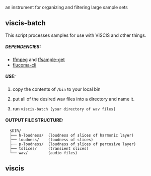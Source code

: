 an instrument for organizing and filtering large sample sets

## viscis-batch

This script processes samples for use with VISCIS and other things.

##### DEPENDENCIES:

- [ffmpeg](https://ffmpeg.org/) and [ffsample-get](https://github.com/tuckerjohnson/scripts)
- [flucoma-cli](https://github.com/flucoma/flucoma-cli/releases)

##### USE:

1. copy the contents of `/bin` to your local bin

2. put all of the desired wav files into a directory and name it.

3. run `viscis-batch [your directory of wav files]`


#### OUTPUT FILE STRUCTURE:

```
  $DIR/
  ├── h-loudness/  (loudness of slices of harmonic layer)
  ├── loudness/    (loudness of slices)
  ├── p-loudness/  (loudness of slices of percusive layer)
  ├── tslices/     (transient slices)
  └── wav/         (audio files)
```

## viscis
